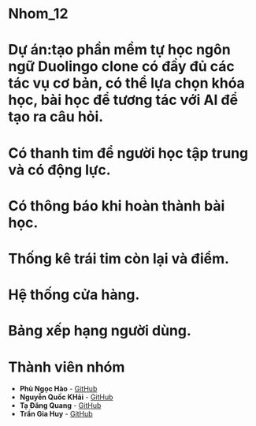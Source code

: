 # Nhom_12
# Dự án:tạo phần mềm tự học ngôn ngữ Duolingo clone có đầy đủ các tác vụ cơ bản, có thể lựa chọn khóa học, bài học để tương tác với AI để tạo ra câu hỏi.
# Có thanh tim để người học tập trung và có động lực.
# Có thông báo khi hoàn thành bài học.
# Thống kê trái tim còn lại và điểm.
# Hệ thống cửa hàng.
# Bảng xếp hạng người dùng.


# Thành viên nhóm

- **Phù Ngọc Hào** - [GitHub](https://github.com/PhuNgocHao)
- **Nguyễn Quốc KHải** - [GitHub](https://github.com/nguyenquockhai-gif)
- **Tạ Đăng Quang**  - [GitHub](https://github.com/QuangTN205)
- **Trần Gia Huy**  - [GitHub](https://github.com/TranGiaHuy2)


